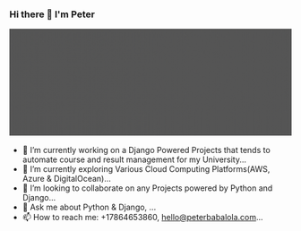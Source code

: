 ### Hi there 👋 I'm Peter

<!--
**developerayyo/developerayyo** is a ✨ _special_ ✨ repository because its `README.md` (this file) appears on your GitHub profile.

Here are some ideas to get you started:

- 🔭 I’m currently working on a Django Powered Projects that tends to automate course and result management for my University...
- 🌱 I’m currently exploring Various Cloud Computing Platforms(AWS, Azure & DigitalOcean)...
- 👯 I’m looking to collaborate on any Projects powered by Python and Django...
- 🤔 I’m looking for help with...
- 💬 Ask me about Python, Django, ...
- 📫 How to reach me: +2349056228532, +17864653860, hello@peterbabalola.com...
- 😄 Pronouns: ...
- ⚡ Fun fact: ...
-->

[![Header](https://raw.githubusercontent.com/developerayyo/developerayyo/master/cover2.gif "Header")](https://www.peterbabalola.com/)

- 🔭 I’m currently working on a Django Powered Projects that tends to automate course and result management for my University...
- 🌱 I’m currently exploring Various Cloud Computing Platforms(AWS, Azure & DigitalOcean)...
- 👯 I’m looking to collaborate on any Projects powered by Python and Django...
- 💬 Ask me about Python & Django, ...
- 📫 How to reach me: +17864653860, hello@peterbabalola.com...
